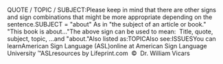 QUOTE / TOPIC / SUBJECT:Please keep in mind that there are other signs and sign combinations that 
	might be more appropriate depending on the sentence.SUBJECT = "about" As in "the subject of an article or book."  
			"This book is about..."The above sign can be used to mean:  Title, quote, subject, 
			topic, ...and "about."Also listed as:TOPICAlso see:ISSUESYou can learnAmerican Sign Language (ASL)online at American Sign Language University ™ASLresources by Lifeprint.com  ©  Dr. William Vicars